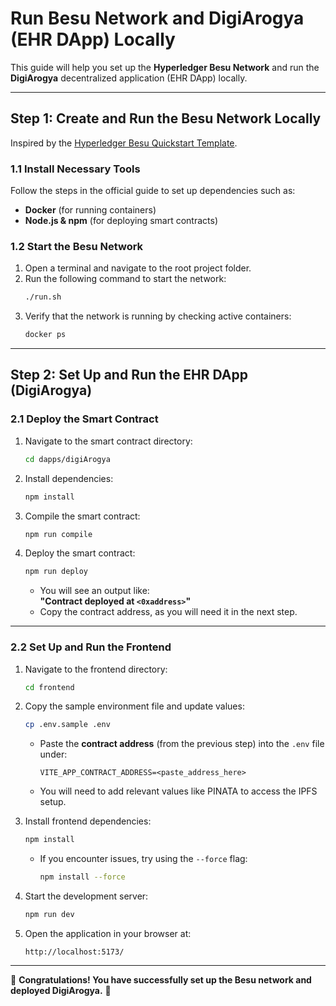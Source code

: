 # Run Besu Network and DigiArogya (EHR DApp) Locally

This guide will help you set up the **Hyperledger Besu Network** and run the **DigiArogya** decentralized application (EHR DApp) locally.

---

## **Step 1: Create and Run the Besu Network Locally**
Inspired by the [Hyperledger Besu Quickstart Template](https://besu.hyperledger.org/private-networks/tutorials/quickstart).

### **1.1 Install Necessary Tools**
Follow the steps in the official guide to set up dependencies such as:
- **Docker** (for running containers)
- **Node.js & npm** (for deploying smart contracts)

### **1.2 Start the Besu Network**
1. Open a terminal and navigate to the root project folder.
2. Run the following command to start the network:
   ```sh
   ./run.sh
   ```
3. Verify that the network is running by checking active containers:
   ```sh
   docker ps
   ```

---

## **Step 2: Set Up and Run the EHR DApp (DigiArogya)**

### **2.1 Deploy the Smart Contract**
1. Navigate to the smart contract directory:
   ```sh
   cd dapps/digiArogya
   ```
2. Install dependencies:
   ```sh
   npm install
   ```
3. Compile the smart contract:
   ```sh
   npm run compile
   ```
4. Deploy the smart contract:
   ```sh
   npm run deploy
   ```
   - You will see an output like:  
     **"Contract deployed at `<0xaddress>`"**  
   - Copy the contract address, as you will need it in the next step.

---

### **2.2 Set Up and Run the Frontend**
1. Navigate to the frontend directory:
   ```sh
   cd frontend
   ```
2. Copy the sample environment file and update values:
   ```sh
   cp .env.sample .env
   ```
   - Paste the **contract address** (from the previous step) into the `.env` file under:
     ```
     VITE_APP_CONTRACT_ADDRESS=<paste_address_here>
     ```
   - You will need to add relevant values like PINATA to access the IPFS setup.

3. Install frontend dependencies:
   ```sh
   npm install
   ```
   - If you encounter issues, try using the `--force` flag:
     ```sh
     npm install --force
     ```
4. Start the development server:
   ```sh
   npm run dev
   ```
5. Open the application in your browser at:
   ```
   http://localhost:5173/
   ```

---

🚀 **Congratulations! You have successfully set up the Besu network and deployed DigiArogya.** 🎉

